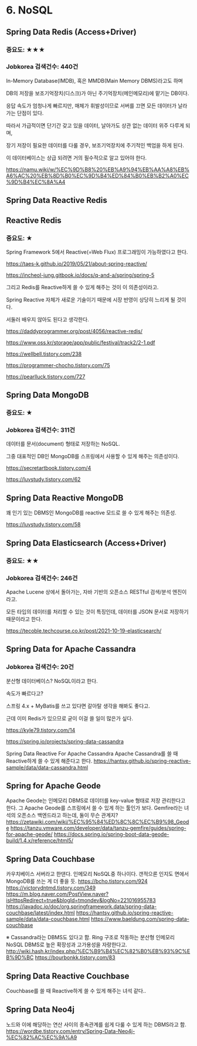 
# 6. NoSQL



## Spring Data Redis (Access+Driver)

### 중요도: ★★★

### Jobkorea 검색건수: 440건

In-Memory Database(IMDB), 혹은 MMDB(Main Memory DBMS)라고도 하며

DB의 저장을 보조기억장치(디스크)가 아닌 주기억장치(메인메모리)에 맡기는 DB이다.

응답 속도가 엄청나게 빠르지만, 매체가 휘발성이므로 서버를 끄면 모든 데이터가 날라가는 단점이 있다.

따라서 가급적이면 단기간 갖고 있을 데이터, 날아가도 상관 없는 데이터 위주 다루게 되며,

장기 저장이 필요한 데이터를 다룰 경우, 보조기억장치에 주기적인 백업을 하게 된다.

이 데이터베이스는 상급 되려면 거의 필수적으로 알고 있어야 한다.

https://namu.wiki/w/%EC%9D%B8%20%EB%A9%94%EB%AA%A8%EB%A6%AC%20%EB%8D%B0%EC%9D%B4%ED%84%B0%EB%B2%A0%EC%9D%B4%EC%8A%A4



## Spring Data Reactive Redis

## Reactive Redis

### 중요도: ★

Spring Framework 5에서 Reactive(=Web Flux) 프로그래밍이 가능하였다고 한다. 

https://taes-k.github.io/2019/05/21/about-spring-reactive/

https://incheol-jung.gitbook.io/docs/q-and-a/spring/spring-5

그리고 Redis를 Reactive하게 쓸 수 있게 해주는 것이 이 의존성이라고.

Spring Reactive 자체가 새로운 기술이기 때문에 시장 반영이 상당히 느리게 될 것이다.

서둘러 배우지 않아도 된다고 생각한다.

https://daddyprogrammer.org/post/4056/reactive-redis/

https://www.oss.kr/storage/app/public/festival/track2/2-1.pdf

https://wellbell.tistory.com/238

https://programmer-chocho.tistory.com/75

https://pearlluck.tistory.com/727



## Spring Data MongoDB

### 중요도: ★

### Jobkorea 검색건수: 311건

데이터를 문서(document) 형태로 저장하는 NoSQL.

그중 대표적인 DB인 MongoDB를 스프링에서 사용할 수 있게 해주는 의존성이다.

https://secretartbook.tistory.com/4

https://luvstudy.tistory.com/62



## Spring Data Reactive MongoDB

꽤 인기 있는 DBMS인 MongoDB를 reactive 모드로 쓸 수 있게 해주는 의존성.

https://luvstudy.tistory.com/58



## Spring Data Elasticsearch (Access+Driver)

### 중요도: ★★

### Jobkorea 검색건수: 246건

Apache Lucene 상에서 돌아가는, 자바 기반의 오픈소스 RESTful 검색/분석 엔진이라고.

모든 타입의 데이터를 처리할 수 있는 것이 특징인데, 데이터를 JSON 문서로 저장하기 때문이라고 한다.

https://tecoble.techcourse.co.kr/post/2021-10-19-elasticsearch/



## Spring Data for Apache Cassandra

### Jobkorea 검색건수: 20건

분산형 데이터베이스? NoSQL이라고 한다.

속도가 빠르다고?

스프링 4.x + MyBatis를 쓰고 있다면 갈아탈 생각을 해봐도 좋다고.

근데 이미 Redis가 있으므로 굳이 이걸 쓸 일이 많은가 싶다.

https://kyle79.tistory.com/14

https://spring.io/projects/spring-data-cassandra

Spring Data Reactive For Apache Cassandra
Apache Cassandra를 쓸 때 Reactive하게 쓸 수 있게 해준다고 한다.
https://hantsy.github.io/spring-reactive-sample/data/data-cassandra.html



## Spring for Apache Geode
Apache Geode는 인메모리 DBMS로 데이터를 key-value 형태로 저장 관리한다고 한다.
그 Apache Geode를 스프링에서 쓸 수 있게 하는 툴인가 보다.
Gemfire라는 녀석의 오픈소스 백엔드라고 하는데, 둘이 무슨 관계지?
https://zetawiki.com/wiki/%EC%95%84%ED%8C%8C%EC%B9%98_Geode 
https://tanzu.vmware.com/developer/data/tanzu-gemfire/guides/spring-for-apache-geode/
https://docs.spring.io/spring-boot-data-geode-build/1.4.x/reference/html5/



## Spring Data Couchbase
카우치베이스 서버라고 한댄다.
인메모리 NoSQL중 하나이다.
갠적으론 인지도 면에서 MongoDB를 쓰는 게 더 좋을 듯.
https://bcho.tistory.com/924
https://victorydntmd.tistory.com/349
https://m.blog.naver.com/PostView.naver?isHttpsRedirect=true&blogId=tmondev&logNo=221016955783
https://javadoc.io/doc/org.springframework.data/spring-data-couchbase/latest/index.html
https://hantsy.github.io/spring-reactive-sample/data/data-couchbase.html
https://www.baeldung.com/spring-data-couchbase

※ Cassandra라는 DBMS도 있다고 함.
Ring 구조로 작동하는 분산형 인메모리 NoSQL DBMS로 높은 확장성과 고가용성을 자랑한다고.
http://wiki.hash.kr/index.php/%EC%B9%B4%EC%82%B0%EB%93%9C%EB%9D%BC
https://bourbonkk.tistory.com/83



## Spring Data Reactive Couchbase
Couchbase를 쓸 때 Reactive하게 쓸 수 있게 해주는 녀석 같다..



## Spring Data Neo4j
노드와 이에 해당하는 연산 사이의 종속관계를 쉽게 다룰 수 있게 하는 DBMS라고 함.
https://wordbe.tistory.com/entry/Spring-Data-Neo4j-%EC%82%AC%EC%9A%A9